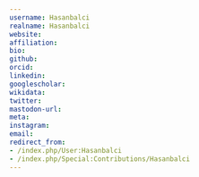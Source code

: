 ```yaml
---
username: Hasanbalci
realname: Hasanbalci
website: 
affiliation: 
bio: 
github: 
orcid: 
linkedin: 
googlescholar: 
wikidata: 
twitter: 
mastodon-url: 
meta:
instagram:
email:
redirect_from:
- /index.php/User:Hasanbalci
- /index.php/Special:Contributions/Hasanbalci
---
```

